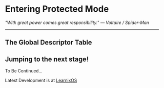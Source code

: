 # Entering Protected Mode

_"With great power comes great responsibility." — Voltaire / Spider-Man_

---

## The Global Descriptor Table

## Jumping to the next stage!

To Be Continued...

Latest Development is at [LearnixOS](https://github.com/learnix-os/LearnixOS/)
